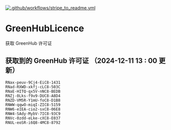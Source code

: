 [![.github/workflows/stripe_to_readme.yml](https://github.com/zjx-kimi/GreenHubLicence/actions/workflows/stripe_to_readme.yml/badge.svg)](https://github.com/zjx-kimi/GreenHubLicence/actions/workflows/stripe_to_readme.yml)
# GreenHubLicence
获取 GreenHub 许可证
## 获取到的 GreenHub 许可证 （2024-12-11 13 : 00 更新）
```
RNax-peuv-9Cj4-EiC8-1431
RNad-RXWD-xkfj-cLC8-503C
RNaE-HITQ-qx5V-nNC8-BEDB
RNZj-0Lks-f9v9-DUC8-A8D4
RNZD-VM5R-Y1mU-foC8-D1B8
RNWW-qqwO-miqI-ZIC8-5159
RNW6-eIEA-cio2-sxC8-06E8
RNW4-SAdy-MybV-7IC8-93C9
RNVc-0zdd-eLke-cXC8-E037
RNUL-eoSR-i6Q8-4MC8-8792
```
